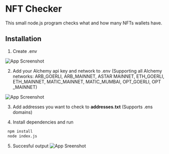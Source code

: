 # NFT Checker
This small node.js program checks what and how many NFTs wallets have.

## Installation
1. Create .env

![App Screenshot](https://snipboard.io/92dbEq.jpg)

2. Add your Alchemy api key and network to .env (Supporting all Alchemy networks: ARB_GOERLI, ARB_MAINNET, ASTAR MAINNET, ETH_GOERLI, ETH_MAINNET, MATIC_MAINNET, MATIC_MUMBAI, OPT_GOERLI, OPT _MAINNET)

![App Screenshot](https://snipboard.io/UTWtqy.jpg)

3. Add addresses you want to check to **addresses.txt** (Supports .ens domains)

4. Install dependencies and run
```bash
 npm install
 node index.js
```

5. Succesful output
![App Sreenshot](https://snipboard.io/kwS24t.jpg)

